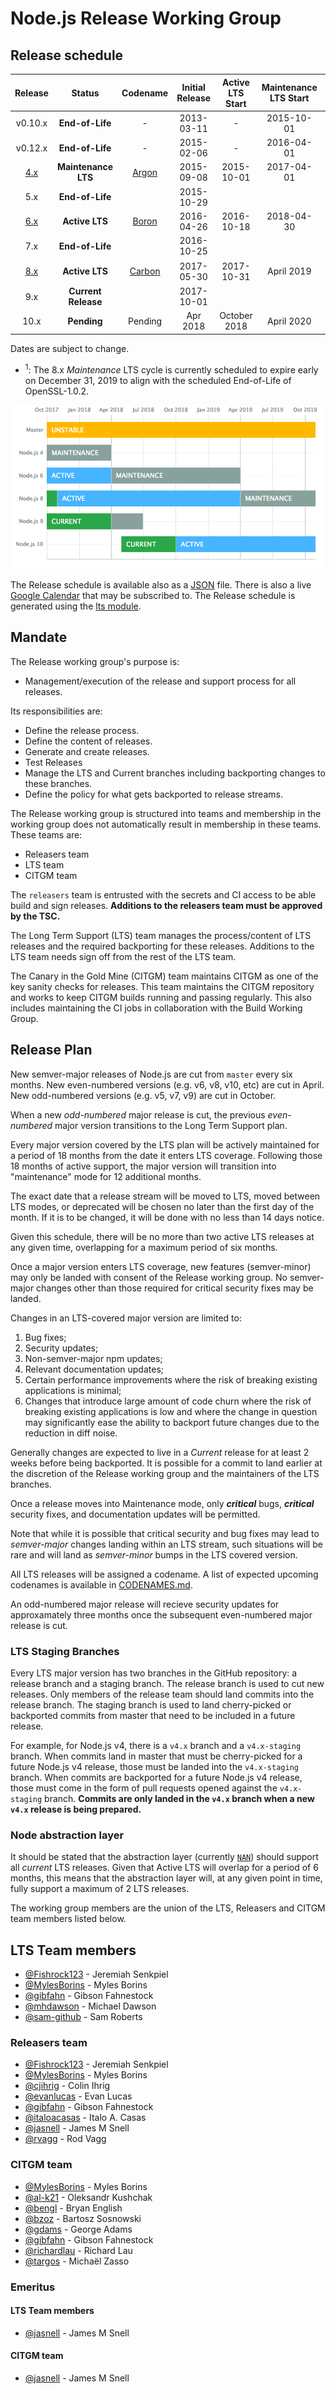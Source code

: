 # Node.js Release Working Group

## Release schedule

| Release | Status              | Codename   |Initial Release | Active LTS Start | Maintenance LTS Start | End-of-life               |
| :--:    | :---:               | :---:      | :---:          | :---:            | :---:                 | :---:                     |
| v0.10.x | **End-of-Life**     | -          | 2013-03-11     | -                | 2015-10-01            | 2016-10-31                |
| v0.12.x | **End-of-Life**     | -          | 2015-02-06     | -                | 2016-04-01            | 2016-12-31                |
| [4.x][] | **Maintenance LTS** | [Argon][]  | 2015-09-08     | 2015-10-01       | 2017-04-01            | 2018-04-30                |
| 5.x     | **End-of-Life**     |            | 2015-10-29     |                  |                       | 2016-06-30                |
| [6.x][] | **Active LTS**      | [Boron][]  | 2016-04-26     | 2016-10-18       | 2018-04-30            | April 2019                |
| 7.x     | **End-of-Life**     |            | 2016-10-25     |                  |                       | 2017-06-30                |
| [8.x][] | **Active LTS**      | [Carbon][] | 2017-05-30     | 2017-10-31       | April 2019            | December 2019<sup>1</sup> |
| 9.x     | **Current Release** |            | 2017-10-01     |                  |                       | June 2018                 |
| 10.x    | **Pending**         | Pending    | Apr 2018       | October 2018     | April 2020            | April 2021                |

Dates are subject to change.

* <sup>1</sup>: The 8.x *Maintenance* LTS cycle is currently scheduled to expire
  early on December 31, 2019 to align with the scheduled End-of-Life of
  OpenSSL-1.0.2.

<p><img src="schedule.png" alt="LTS Schedule"/></p>

The Release schedule is available also as a [JSON][] file. There is
also a live [Google Calendar][] that may be subscribed to. The Release schedule
is generated using the [lts module][].

## Mandate

The Release working group's purpose is:

* Management/execution of the release and support process for all releases.

Its responsibilities are:

* Define the release process.
* Define the content of releases.
* Generate and create releases.
* Test Releases
* Manage the LTS and Current branches including backporting changes to
  these branches.
* Define the policy for what gets backported to release streams.

The Release working group is structured into teams and membership in
the working group does not automatically result in membership in these
teams. These teams are:

* Releasers team
* LTS team
* CITGM team

The `releasers` team is entrusted with the secrets and CI access to be able
build and sign releases. **Additions to the releasers team must be approved
by the TSC.**

The Long Term Support (LTS) team manages the process/content of LTS releases
and the required backporting for these releases. Additions to the LTS
team needs sign off from the rest of the LTS team.

The Canary in the Gold Mine (CITGM) team maintains CITGM as one of
the key sanity checks for releases. This team maintains the CITGM
repository and works to keep CITGM builds running and passing regularly.
This also includes maintaining the CI jobs in collaboration with the Build
Working Group.

## Release Plan

New semver-major releases of Node.js are cut from `master` every six months.
New even-numbered versions (e.g. v6, v8, v10, etc) are cut in April. New
odd-numbered versions (e.g. v5, v7, v9) are cut in October.

When a new *odd-numbered* major release is cut, the previous *even-numbered*
major version transitions to the Long Term Support plan.

Every major version covered by the LTS plan will be actively maintained for a
period of 18 months from the date it enters LTS coverage. Following those 18
months of active support, the major version will transition into "maintenance"
mode for 12 additional months.

The exact date that a release stream will be moved to LTS, moved between LTS
modes, or deprecated will be chosen no later than the first day of the month.
If it is to be changed, it will be done with no less than 14 days notice.

Given this schedule, there will be no more than two active LTS releases at any
given time, overlapping for a maximum period of six months.

Once a major version enters LTS coverage, new features (semver-minor) may only
be landed with consent of the Release working group. No semver-major
changes other than those required for critical security fixes may be landed.

Changes in an LTS-covered major version are limited to:

1. Bug fixes;
2. Security updates;
3. Non-semver-major npm updates;
4. Relevant documentation updates;
5. Certain performance improvements where the risk of breaking existing
   applications is minimal;
6. Changes that introduce large amount of code churn where the risk of breaking
   existing applications is low and where the change in question may
   significantly ease the ability to backport future changes due to the
   reduction in diff noise.

Generally changes are expected to live in a *Current* release for at least 2
weeks before being backported. It is possible for a commit to land earlier at
the discretion of the Release working group and the maintainers of the LTS branches.

Once a release moves into Maintenance mode, only ***critical*** bugs,
***critical*** security fixes, and documentation updates will be permitted.

Note that while it is possible that critical security and bug fixes may lead to
*semver-major* changes landing within an LTS stream, such situations will be
rare and will land as *semver-minor* bumps in the LTS covered version.

All LTS releases will be assigned a codename. A list of expected upcoming
codenames is available in [CODENAMES.md](./CODENAMES.md).

An odd-numbered major release will recieve security updates for approxamately three months once the
subsequent even-numbered major release is cut.

### LTS Staging Branches

Every LTS major version has two branches in the GitHub repository: a release
branch and a staging branch. The release branch is used to cut new releases.
Only members of the release team should land commits into the release branch.
The staging branch is used to land cherry-picked or backported commits from
master that need to be included in a future release.

For example, for Node.js v4, there is a `v4.x` branch and a `v4.x-staging`
branch. When commits land in master that must be cherry-picked for a future
Node.js v4 release, those must be landed into the `v4.x-staging` branch. When
commits are backported for a future Node.js v4 release, those must come in the
form of pull requests opened against the `v4.x-staging` branch. **Commits are
only landed in the `v4.x` branch when a new `v4.x` release is being prepared.**

### Node abstraction layer

It should be stated that the abstraction layer (currently [`NAN`][]) should
support all *current* LTS releases. Given that Active LTS will overlap
for a period of 6 months, this means that the abstraction layer will, at
any given point in time, fully support a maximum of 2 LTS releases.

[Argon]: https://nodejs.org/download/release/latest-argon/
[Boron]: https://nodejs.org/download/release/latest-boron/
[Carbon]: https://nodejs.org/download/release/latest-carbon/
[4.x]: https://nodejs.org/download/release/latest-v4.x/
[6.x]: https://nodejs.org/download/release/latest-v6.x/
[8.x]: https://nodejs.org/download/release/latest-v8.x/
[Google Calendar]: https://calendar.google.com/calendar/ical/eln7trd6k7n6asgg49bu2vqn4s%40group.calendar.google.com/public/basic.ics
[JSON]: schedule.json
[lts module]: https://www.npmjs.com/package/lts
[`NAN`]: https://github.com/nodejs/nan

The working group members are the union of the LTS, Releasers
and CITGM team members listed below.

## LTS Team members
- [@Fishrock123](https://github.com/Fishrock123) - Jeremiah Senkpiel
- [@MylesBorins](https://github.com/MylesBorins) - Myles Borins
- [@gibfahn](https://github.com/gibfahn) - Gibson Fahnestock
- [@mhdawson](https://github.com/mhdawson) - Michael Dawson
- [@sam-github](https://github.com/sam-github) - Sam Roberts

### Releasers team
- [@Fishrock123](https://github.com/Fishrock123) - Jeremiah Senkpiel
- [@MylesBorins](https://github.com/MylesBorins) - Myles Borins
- [@cjihrig](https://github.com/cjihrig) - Colin Ihrig
- [@evanlucas](https://github.com/evanlucas) - Evan Lucas
- [@gibfahn](https://github.com/gibfahn) - Gibson Fahnestock
- [@italoacasas](https://github.com/italoacasas) - Italo A. Casas
- [@jasnell](https://github.com/jasnell) - James M Snell
- [@rvagg](https://github.com/rvagg) - Rod Vagg

### CITGM team
- [@MylesBorins](https://github.com/MylesBorins) - Myles Borins
- [@al-k21](https://github.com/al-k21) - Oleksandr Kushchak
- [@bengl](https://github.com/bengl) - Bryan English
- [@bzoz](https://github.com/bzoz) - Bartosz Sosnowski
- [@gdams](https://github.com/gdams) - George Adams
- [@gibfahn](https://github.com/gibfahn) - Gibson Fahnestock
- [@richardlau](https://github.com/richardlau) - Richard Lau
- [@targos](https://github.com/targos) - Michaël Zasso

### Emeritus

#### LTS Team members
- [@jasnell](https://github.com/jasnell) - James M Snell

#### CITGM team
- [@jasnell](https://github.com/jasnell) - James M Snell
